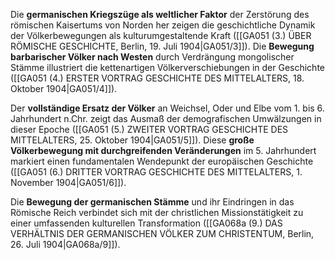 
Die **germanischen Kriegszüge als weltlicher Faktor** der Zerstörung des römischen Kaisertums von Norden her zeigen die geschichtliche Dynamik der Völkerbewegungen als kulturumgestaltende Kraft ([[GA051 (3.) ÜBER RÖMISCHE GESCHICHTE, Berlin, 19. Juli 1904|GA051/3]]). Die **Bewegung barbarischer Völker nach Westen** durch Verdrängung mongolischer Stämme illustriert die kettenartigen Völkerverschiebungen in der Geschichte ([[GA051 (4.) ERSTER VORTRAG GESCHICHTE DES MITTELALTERS, 18. Oktober 1904|GA051/4]]).

Der **vollständige Ersatz der Völker** an Weichsel, Oder und Elbe vom 1. bis 6. Jahrhundert n.Chr. zeigt das Ausmaß der demografischen Umwälzungen in dieser Epoche ([[GA051 (5.) ZWEITER VORTRAG GESCHICHTE DES MITTELALTERS, 25. Oktober 1904|GA051/5]]). Diese **große Völkerbewegung mit durchgreifenden Veränderungen** im 5. Jahrhundert markiert einen fundamentalen Wendepunkt der europäischen Geschichte ([[GA051 (6.) DRITTER VORTRAG GESCHICHTE DES MITTELALTERS, 1. November 1904|GA051/6]]).

Die **Bewegung der germanischen Stämme** und ihr Eindringen in das Römische Reich verbindet sich mit der christlichen Missionstätigkeit zu einer umfassenden kulturellen Transformation ([[GA068a (9.) DAS VERHÄLTNIS DER GERMANISCHEN VÖLKER ZUM CHRISTENTUM, Berlin, 26. Juli 1904|GA068a/9]]).
